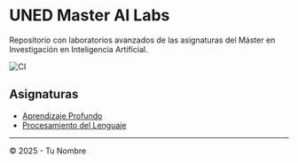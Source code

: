 # UNED Master AI Labs

Repositorio con laboratorios avanzados de las asignaturas del Máster en Investigación en Inteligencia Artificial.

![CI](https://github.com/<tu_usuario>/<tu_repo>/actions/workflows/python-ci.yml/badge.svg)

## Asignaturas

- [Aprendizaje Profundo](asignaturas/Aprendizaje_Profundo/README.md)
- [Procesamiento del Lenguaje](asignaturas/Procesamiento_Lenguaje/README.md)

---

© 2025 - Tu Nombre
